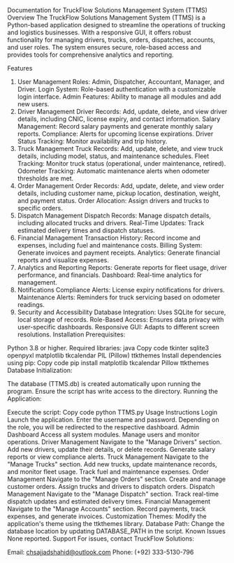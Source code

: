 Documentation for TruckFlow Solutions Management System (TTMS)
Overview
The TruckFlow Solutions Management System (TTMS) is a Python-based application designed to streamline the operations of trucking and logistics businesses. With a responsive GUI, it offers robust functionality for managing drivers, trucks, orders, dispatches, accounts, and user roles. The system ensures secure, role-based access and provides tools for comprehensive analytics and reporting.

Features
1. User Management
Roles: Admin, Dispatcher, Accountant, Manager, and Driver.
Login System: Role-based authentication with a customizable login interface.
Admin Features: Ability to manage all modules and add new users.
2. Driver Management
Driver Records: Add, update, delete, and view driver details, including CNIC, license expiry, and contact information.
Salary Management: Record salary payments and generate monthly salary reports.
Compliance: Alerts for upcoming license expirations.
Driver Status Tracking: Monitor availability and trip history.
3. Truck Management
Truck Records: Add, update, delete, and view truck details, including model, status, and maintenance schedules.
Fleet Tracking: Monitor truck status (operational, under maintenance, retired).
Odometer Tracking: Automatic maintenance alerts when odometer thresholds are met.
4. Order Management
Order Records: Add, update, delete, and view order details, including customer name, pickup location, destination, weight, and payment status.
Order Allocation: Assign drivers and trucks to specific orders.
5. Dispatch Management
Dispatch Records: Manage dispatch details, including allocated trucks and drivers.
Real-Time Updates: Track estimated delivery times and dispatch statuses.
6. Financial Management
Transaction History: Record income and expenses, including fuel and maintenance costs.
Billing System: Generate invoices and payment receipts.
Analytics: Generate financial reports and visualize expenses.
7. Analytics and Reporting
Reports: Generate reports for fleet usage, driver performance, and financials.
Dashboard: Real-time analytics for management.
8. Notifications
Compliance Alerts: License expiry notifications for drivers.
Maintenance Alerts: Reminders for truck servicing based on odometer readings.
9. Security and Accessibility
Database Integration: Uses SQLite for secure, local storage of records.
Role-Based Access: Ensures data privacy with user-specific dashboards.
Responsive GUI: Adapts to different screen resolutions.
Installation
Prerequisites:

Python 3.8 or higher.
Required libraries:
java
Copy code
tkinter
sqlite3
openpyxl
matplotlib
tkcalendar
PIL (Pillow)
ttkthemes
Install dependencies using pip:
Copy code
pip install matplotlib tkcalendar Pillow ttkthemes
Database Initialization:

The database (TTMS.db) is created automatically upon running the program. Ensure the script has write access to the directory.
Running the Application:

Execute the script:
Copy code
python TTMS.py
Usage Instructions
Login
Launch the application.
Enter the username and password.
Depending on the role, you will be redirected to the respective dashboard.
Admin Dashboard
Access all system modules.
Manage users and monitor operations.
Driver Management
Navigate to the "Manage Drivers" section.
Add new drivers, update their details, or delete records.
Generate salary reports or view compliance alerts.
Truck Management
Navigate to the "Manage Trucks" section.
Add new trucks, update maintenance records, and monitor fleet usage.
Track fuel and maintenance expenses.
Order Management
Navigate to the "Manage Orders" section.
Create and manage customer orders.
Assign trucks and drivers to dispatch orders.
Dispatch Management
Navigate to the "Manage Dispatch" section.
Track real-time dispatch updates and estimated delivery times.
Financial Management
Navigate to the "Manage Accounts" section.
Record payments, track expenses, and generate invoices.
Customization
Themes: Modify the application's theme using the ttkthemes library.
Database Path: Change the database location by updating DATABASE_PATH in the script.
Known Issues
None reported.
Support
For issues, contact TruckFlow Solutions:

Email: chsajjadshahid@outlook.com
Phone: (+92) 333-5130-796
